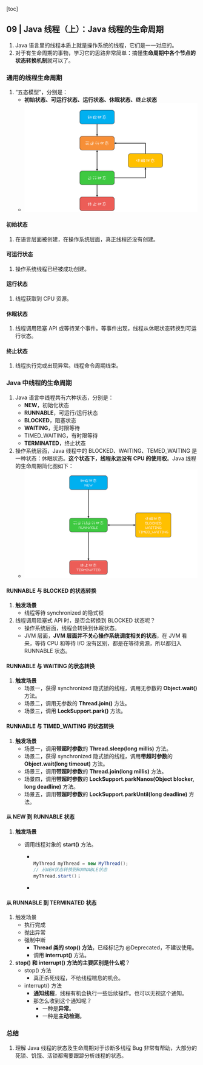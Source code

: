 [toc]

## 09 | Java 线程（上）：Java 线程的生命周期

1.  Java 语言里的线程本质上就是操作系统的线程，它们是一一对应的。
2.  对于有生命周期的事物，学习它的思路非常简单：搞懂**生命周期中各个节点的状态转换机制**就可以了。

### 通用的线程生命周期

1.  “五态模型”，分别是：
    -   **初始状态、可运行状态、运行状态、休眠状态、终止状态**
    -   ![img](imgs/9bbc6fa7fb4d631484aa953626cf6ae5.png)

#### 初始状态

1.  在语言层面被创建，在操作系统层面，真正线程还没有创建。

#### 可运行状态

1.  操作系统线程已经被成功创建。

#### 运行状态

1.  线程获取到 CPU 资源。

#### 休眠状态

1.  线程调用阻塞 API 或等待某个事件。等事件出现，线程从休眠状态转换到可运行状态。

#### 终止状态

1.  线程执行完或出现异常。线程命令周期线束。

### Java 中线程的生命周期

1.  Java 语言中线程共有六种状态，分别是：
    -   **NEW**，初始化状态
    -   **RUNNABLE**，可运行/运行状态
    -   **BLOCKED**，阻塞状态
    -   **WAITING**，无时限等待
    -   TIMED_WAITING，有时限等待
    -   **TERMINATED**，终止状态
2.  操作系统层面，Java 线程中的 BLOCKED、WAITING、TEMED_WAITING 是一种状态：休眠状态。**这个状态下，线程永远没有 CPU 的使用权**。Java 线程的生命周期简化图如下：
    -   ![img](imgs/3f6c6bf95a6e8627bdf3cb621bbb7f8c.png)

#### RUNNABLE 与 BLOCKED 的状态转换

1.  **触发场景**
    -   线程等待 synchronized 的隐式锁
2.  线程调用阻塞式 API 时，是否会转换到 BLOCKED 状态呢？
    -   操作系统层面，线程会转换到休眠状态。
    -   JVM 层面，**JVM 层面并不关心操作系统调度相关的状态**，在 JVM 看来，等待 CPU 和等待 I/O 没有区别，都是在等待资源，所以都归入 RUNNABLE 状态。

#### RUNNABLE 与 WAITING 的状态转换

1.  **触发场景**
    -   场景一，获得 synchronized 隐式锁的线程，调用无参数的 **Object.wait()** 方法。
    -   场景二，调用无参数的 **Thread.join()** 方法。
    -   场景三，调用 **LockSupport.park()** 方法。

#### RUNNABLE 与 TIMED_WAITING 的状态转换

1.  **触发场景**
    -   场景一，调用**带超时参数**的 **Thread.sleep(long millis)** 方法。
    -   场景二，获得 synchronized 隐式锁的线程，调用**带超时参数**的 **Object.wait(long timeout)** 方法。
    -   场景三，调用**带超时参数**的 **Thread.join(long millis)** 方法。
    -   场景四，调用**带超时参数**的 **LockSupport.parkNanos(Object blocker, long deadline)** 方法。
    -   场景五，调用**带超时参数**的 **LockSupport.parkUntil(long deadline)** 方法。

#### 从 NEW 到 RUNNABLE 状态

1.  **触发场景**

    -   调用线程对象的 **start()** 方法。

        -   ```java
            
            MyThread myThread = new MyThread();
            // 从NEW状态转换到RUNNABLE状态
            myThread.start()；
            ```

        -   

#### 从 RUNNABLE 到 TERMINATED 状态

1.  触发场景
    -   执行完成
    -   抛出异常
    -   强制中断
        -   **Thread 类的 stop() 方法**，已经标记为 @Deprecated，不建议使用。
        -   调用 **interrupt()** 方法。
2.  **stop() 和 interrupt() 方法的主要区别是什么呢**？
    -   stop() 方法
        -   真正杀死线程，不给线程喘息的机会。
    -   interrupt() 方法
        -   **通知线程**，线程有机会执行一些后续操作。也可以无视这个通知。
        -   那怎么收到这个通知呢？
            -   一种是**异常**。
            -   一种是**主动检测**。

### 总结

1.  理解 Java 线程的状态及生命周期对于诊断多线程 Bug 非常有帮助，大部分的死锁、饥饿、活锁都需要跟踪分析线程的状态。

